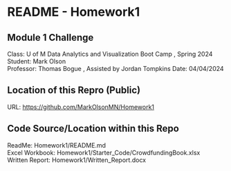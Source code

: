 # README - Homework1

## Module 1 Challenge
Class:      U of M Data Analytics and Visualization Boot Camp , Spring 2024  
Student:    Mark Olson  
Professor:  Thomas Bogue  ,  Assisted by Jordan Tompkins
Date:       04/04/2024  

## Location of this Repro (Public)
URL:        https://github.com/MarkOlsonMN/Homework1  

## Code Source/Location within this Repo
ReadMe:          Homework1/README.md  
Excel Workbook:  Homework1/Starter_Code/CrowdfundingBook.xlsx  
Written Report:  Homework1/Written_Report.docx
